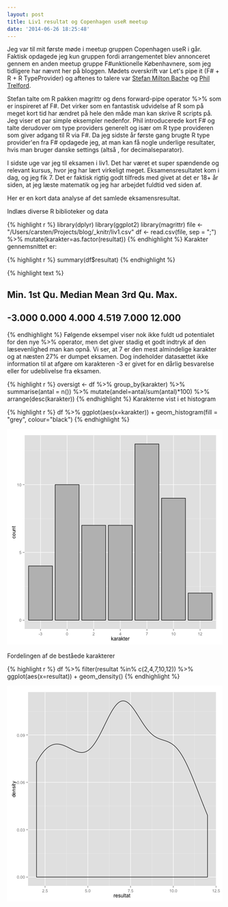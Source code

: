 ```yaml
---
layout: post
title: Liv1 resultat og Copenhagen useR meetup
date: '2014-06-26 18:25:48'
---
```


Jeg var til mit første møde i meetup gruppen Copenhagen useR i går. Faktisk opdagede jeg kun gruppen fordi arrangementet blev annonceret gennem en anden meetup gruppe F#unktionelle Københavnere, som jeg tidligere har nævnt her på bloggen. Mødets overskrift var Let's pipe it (F# + R + R TypeProvider) og aftenes to talere var 
[Stefan Milton Bache](https://twitter.com/stefanbache) og [Phil Trelford](http://trelford.com/blog/).

Stefan talte om R pakken magrittr og dens forward-pipe operator %>% som er inspireret af F#. Det virker som en fantastisk udvidelse af R som på meget kort tid har ændret på hele den måde man kan skrive R scripts på. Jeg viser et par simple eksempler nedenfor. Phil introducerede kort F# og talte derudover om type providers generelt og især om R type provideren som giver adgang til R via F#. Da jeg sidste år første gang brugte R type provider'en fra F# opdagede jeg, at man kan få nogle underlige resultater, hvis man bruger danske settings (altså , for decimalseparator). 

I sidste uge var jeg til eksamen i liv1. Det har været et super spændende og relevant kursus, hvor jeg har lært virkeligt meget. Eksamensresultatet kom i dag, og jeg fik 7. Det er faktisk rigtig godt tilfreds med givet at det er 18+ år siden, at jeg læste matematik og jeg har arbejdet fuldtid ved siden af. 

Her er en kort data analyse af det samlede eksamensresultat.

Indlæs diverse R biblioteker og data

{% highlight r %}
library(dplyr)
library(ggplot2)
library(magrittr)
file <- "/Users/carsten/Projects/blog/_knitr/liv1.csv"
df <- read.csv(file, sep = ";") %>% mutate(karakter=as.factor(resultat)) 
{% endhighlight %}
Karakter gennemsnittet er:

{% highlight r %}
summary(df$resultat)
{% endhighlight %}



{% highlight text %}
##    Min. 1st Qu.  Median    Mean 3rd Qu.    Max. 
##  -3.000   0.000   4.000   4.519   7.000  12.000
{% endhighlight %}
Følgende eksempel viser nok ikke fuldt ud potentialet for den nye %>% operator, men det giver stadig et godt indtryk af den læsevenlighed man kan opnå. Vi ser, at 7 er den mest almindelige karakter og at næsten 27% er dumpet eksamen. Dog indeholder datasættet ikke information til at afgøre om karakteren -3 er givet for en dårlig besvarelse eller for udeblivelse fra eksamen.

{% highlight r %}
oversigt <-
  df %>%
  group_by(karakter) %>%
  summarise(antal = n()) %>%
  mutate(andel=antal/sum(antal)*100) %>%
  arrange(desc(karakter))
{% endhighlight %}
Karakterne vist i et histogram

{% highlight r %}
df %>% ggplot(aes(x=karakter)) + 
  geom_histogram(fill = "grey", colour="black")
{% endhighlight %}

![center](/../images/2014-06-26-liv1-resultat-og-copenhagen-user-meetup/unnamed-chunk-4-1.png) 

Fordelingen af de beståede karakterer

{% highlight r %}
df %>% 
  filter(resultat %in% c(2,4,7,10,12)) %>%
  ggplot(aes(x=resultat)) + geom_density()
{% endhighlight %}

![center](/../images/2014-06-26-liv1-resultat-og-copenhagen-user-meetup/unnamed-chunk-5-1.png) 
